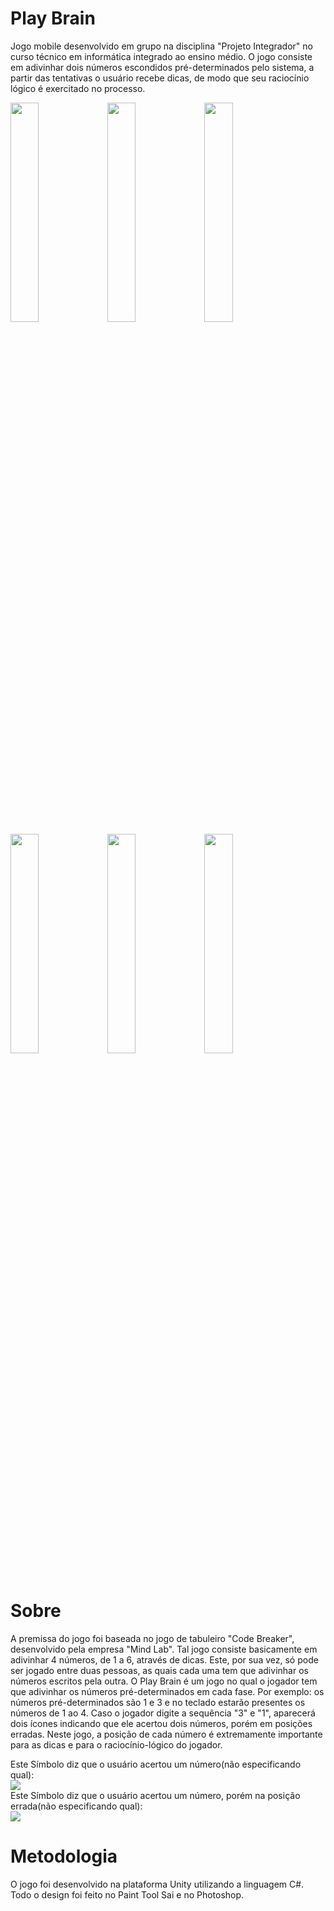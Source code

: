 # Play Brain
Jogo mobile desenvolvido em grupo na disciplina "Projeto Integrador" no curso técnico em informática integrado ao ensino médio. O jogo consiste em adivinhar dois números escondidos pré-determinados pelo sistema, a partir das tentativas o usuário recebe dicas, de modo que seu raciocínio lógico é exercitado no processo.

<img src="https://github.com/teixeira1305/play-brain/blob/master/Screenshots/Tela_Inicial.png" height="30%" width="30%">  <img src="https://github.com/teixeira1305/play-brain/blob/master/Screenshots/Selecao_de_fases.png" height="30%" width="30%">  <img src="https://github.com/teixeira1305/play-brain/blob/master/Screenshots/Fase.png" height="30%" width="30%"> 
<img src="https://github.com/teixeira1305/play-brain/blob/master/Screenshots/Menu_tentativas.png" height="30%" width="30%">  <img src="https://github.com/teixeira1305/play-brain/blob/master/Screenshots/Nivel_Completo.png" height="30%" width="30%">  <img src="https://github.com/teixeira1305/play-brain/blob/master/Screenshots/Fim_do_jogo.png" height="30%" width="30%">
<br><br>

# Sobre
A premissa do jogo foi baseada no jogo de tabuleiro "Code Breaker", desenvolvido pela empresa "Mind Lab". Tal jogo consiste basicamente em adivinhar 4 números, de 1 a 6, através de dicas. Este, por sua vez, só pode ser jogado entre duas pessoas, as quais cada uma tem que adivinhar os números escritos pela outra.
O Play Brain é um jogo no qual o jogador tem que adivinhar os números pré-determinados em cada fase. 
Por exemplo: 
os números pré-determinados são 1 e 3 e no teclado estarão presentes os números de 1 ao 4. 
Caso o jogador digite a sequência "3" e "1", aparecerá dois ícones indicando que ele acertou dois números, porém em posições erradas. 
Neste jogo, a posição de cada número é extremamente importante para as dicas e para o raciocínio-lógico do jogador.

Este Símbolo diz que o usuário acertou um número(não especificando qual): <br>
<img src="https://github.com/teixeira1305/play-brain/blob/master/Screenshots/certo.png"><br>
Este Símbolo diz que o usuário acertou um número, porém na posição errada(não especificando qual): <br>
<img src="https://github.com/teixeira1305/play-brain/blob/master/Screenshots/meio.png"><br>
# Metodologia

O jogo foi desenvolvido na plataforma Unity utilizando a linguagem C#. Todo o design foi feito no Paint Tool Sai e no Photoshop.
